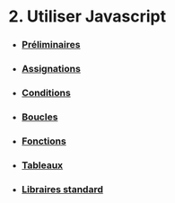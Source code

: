 # 2. Utiliser Javascript

- ### [Préliminaires](./2-0_bases.md)
- ### [Assignations](./2-1_assignments.md)
- ### [Conditions](./2-2_conditions.md)
- ### [Boucles](./2-3_loops.md)
- ### [Fonctions](./2-4_functions.md)
- ### [Tableaux](./2-5_arrays.md)
- ### [Libraires standard](./2-6_libs.md)
